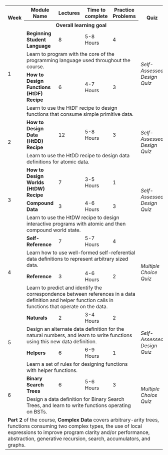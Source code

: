 <table>
    <tbody>
        <tr>
            <th rowspan="2">Week</th>
            <th width="25%">Module Name</th>
            <th>Lectures</th>
            <th>Time to complete</th>
            <th>Practice Problems</th>
            <th rowspan="2" width="14%">Quiz</th>
        </tr>
        <tr>
            <th colspan="4">Overall learning goal</th>
        </tr>
        <tr>
            <td rowspan="4">1</td>
            <td><strong>Beginning Student Language</strong></td>
            <td>8</td>
            <td>5-8 Hours</td>
            <td>4</td>
            <td rowspan="4"><i>Self-Assessed Design Quiz</i></td>
        </tr>
        <tr>
            <td colspan="4">Learn to program with the core of the programming language used throughout the course.</td>
        </tr>
        <tr>
            <td><strong>How to Design Functions (HtDF) Recipe</strong></td>
            <td>6</td>
            <td>4-7 Hours</td>
            <td>3</td>
        </tr>
        <tr>
            <td colspan="4">Learn to use the HtDF recipe to design functions that consume simple primitive data.</td>
        </tr>
        <tr>
            <td rowspan="2">2</td>
            <td><strong>How to Design Data (HtDD) Recipe</strong></td>
            <td>12</td>
            <td>5-8 Hours</td>
            <td>3</td>
            <td rowspan="2"><i>Self-Assessed Design Quiz</i></td>
        </tr>
        <tr>
            <td colspan="4">Learn to use the HtDD recipe to design data definitions for atomic data.</td>
        </tr>
        <tr>
            <td rowspan="3">3</td>
            <td><strong>How to Design Worlds (HtDW) Recipe</strong></td>
            <td>7</td>
            <td>3-5 Hours</td>
            <td>1</td>
            <td rowspan="3"><i>Self-Assessed Design Quiz</i></td>
        </tr>
        <tr>
            <td><strong>Compound Data</strong></td>
            <td>3</td>
            <td>4-6 Hours</td>
            <td>3</td>
        </tr>
        <tr>
            <td colspan="4">Learn to use the HtDW recipe to design interactive programs with atomic and then compound
                world state.</td>
        </tr>
        <tr>
            <td rowspan="4">4</td>
            <td><strong>Self-Reference</strong></td>
            <td>7</td>
            <td>5-7 Hours</td>
            <td>4</td>
            <td rowspan="4"><i>Multiple Choice Quiz</i></td>
        </tr>
        <tr>
            <td colspan="4">Learn how to use well-formed self-referential data definitions to represent arbitrary sized
                data.</td>
        </tr>
        <tr>
            <td><strong>Reference</strong></td>
            <td>3</td>
            <td>4-6 Hours</td>
            <td>2</td>
        </tr>
        <tr>
            <td colspan="4">Learn to predict and identify the correspondence between references in a data definition and
                helper function calls in functions that operate on the data.</td>
        </tr>
        <!-- ---------------------- -->
        <tr>
            <td rowspan="4">5</td>
            <td><strong>Naturals</strong></td>
            <td>2</td>
            <td>3-4 Hours</td>
            <td>2</td>
            <td rowspan="4"><i>Self-Assessed Design Quiz</i></td>
        </tr>
        <tr>
            <td colspan="4">Design an alternate data definition for the natural numbers, and learn to write functions
                using this new data definition.</td>
        </tr>
        <tr>
            <td><strong>Helpers</strong></td>
            <td>6</td>
            <td>6-9 Hours</td>
            <td>1</td>
        </tr>
        <tr>
            <td colspan="4">Learn a set of rules for designing functions with helper functions.</td>
        </tr>
        <!-- ---------------------- -->
        <tr>
            <td rowspan="3">6</td>
            <td><strong>Binary Search Trees</strong></td>
            <td>6</td>
            <td>5-6 Hours</td>
            <td>3</td>
            <td rowspan="3"><i>Multiple Choice Quiz</i></td>
        </tr>
        <tr>
            <td colspan="4">Design a data definition for Binary Search Trees, and learn to write functions operating on
                BSTs.</td>
        </tr>
        <tr>
        </tr>
        <tr>
            <td colspan="6"><strong>Part 2</strong> of the course, <strong>Complex Data</strong> covers arbitrary-arity
                trees, functions consuming two complex types, the use of local expressions to improve program clarity
                and/or performance, abstraction, generative recursion, search, accumulators, and graphs.</td>
        </tr>
    </tbody>
</table>
